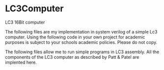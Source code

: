 # LC3Computer
LC3 16Bit computer 

The following files are my implementation in system verilog of a simple Lc3 computer. Using the following code in your own project for academic purposes is subject to your schools academic policies. Please do not copy. 

The following files allow me to run simple programs in LC3 assembly. All the components of the LC3 computer as described by Patt & Patel are implented here.
